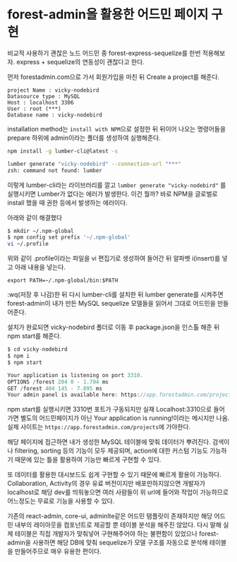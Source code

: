 ﻿# forest-admin을 활용한 어드민 페이지 구현

비교적 사용하기 괜찮은 노드 어드민 중 forest-express-sequelize를 한번 적용해보자.
express + sequelize의 연동성이 괜찮다고 한다.

먼저 forestadmin.com으로 가서 회원가입을 마친 뒤 Create a project를 해준다.

```
project Name : vicky-nodebird
Datasource type : MySQL
Host : localhost 3306
User : root (***)
Database name : vicky-nodebird
```

installation method는 `install with NPM`으로 설정한 뒤 뒤이어 나오는 명령어들을 prepare 하위에 admin이라는 폴더를 생성하여 실행해준다.

```bash
npm install -g lumber-cli@latest -s

lumber generate "vicky-nodebird" --connection-url "***"
zsh: command not found: lumber
```

이렇게 lumber-cli라는 라이브러리를 깔고 `lumber generate "vicky-nodebird"` 를 실행시키면 Lumber가 없다는 에러가 발생한다. 이건 뭘까? 바로 NPM을 글로벌로 install 했을 때 권한 등에서 발생하는 에러이다.

아래와 같이 해결했다

```bash
$ mkdir ~/.npm-global
$ npm config set prefix '~/.npm-global'
vi ~/.profile
```

위와 같이 .profile이라는 파일을 vi 편집기로 생성하여 들어간 뒤 알파벳 i(insert)를 넣고 아래 내용을 넣는다.

```
export PATH=~/.npm-global/bin:$PATH
```

:wq(저장 후 나감)한 뒤 다시 lumber-cli를 설치한 뒤 lumber generate를 시켜주면 forest-admin이 내가 만든 MySQL sequelize 모델들을 읽어서 그대로 어드민을 만들어준다.

설치가 완료되면 vicky-nodebird 폴더로 이동 후 package.json을 인스톨 해준 뒤 npm start를 해준다.

```jsx
$ cd vicky-nodebird
$ npm i
$ npm start

Your application is listening on port 3310.
OPTIONS /forest 204 0 - 1.794 ms
GET /forest 404 145 - 7.895 ms
Your admin panel is available here: https://app.forestadmin.com/projects
```

npm start를 실행시키면 3310번 포트가 구동되지만 실재 Localhost:3310으로 들어가면 별도의 어드민페이지가 아닌 Your application is running!이라는 메시지만 나옴. 실제 사이트는 `https://app.forestadmin.com/projects`에 가야한다.

해당 페이지에 접근하면 내가 생성한 MySQL 테이블에 맞춰 데이터가 뿌려진다. 검색이나 filtering, sorting 등의 기능이 모두 제공되며, action에 대한 커스텀 기능도 가능하기 때문에 있는 틀을 활용하여 기능만 빠르게 구현할 수 있다.

또 데이터를 활용한 대시보드도 쉽게 구현할 수 있기 때문에 빠르게 활용이 가능하다. Collaboration, Activity의 경우 유료 버전이지만 배포만하지않으면 개발자가 localhost로 해당 dev를 띄워놓으면 여러 사람들이 위 url에 들어와 작업이 가능하므로 어느정도는 무료로 기능을 사용할 수 있다.

기존의 react-admin, core-ui, adminlte같은 어드민 탬플릿이 존재하지만 해당 어드민 내부의 레이아웃을 컴포넌트로 제공할 뿐 테이블 분석을 해주진 않았다. 다시 말해 실제 테이블은 직접 개발자가 맞춰넣어 구현해주어야 하는 불편함이 있었으나 forest-admin을 사용하면 해당 DB에 맞춰 sequelize가 모델 구조를 자동으로 분석해 테이블을 만들어주므로 매우 유용한 편이다.
